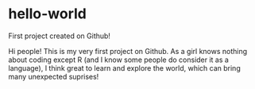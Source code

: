 # hello-world
First project created on Github!

Hi people!
This is my very first project on Github. As a girl knows nothing about coding except R (and I know some people do consider it as a language), I think great to learn and explore the world, which can bring many unexpected suprises!
